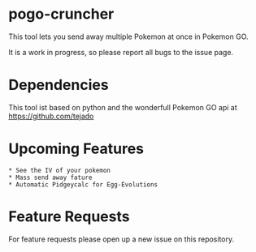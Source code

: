 # pogo-cruncher
This tool lets you send away multiple Pokemon at once in Pokemon GO.

It is a work in progress, so please report all bugs to the issue page.

# Dependencies
This tool ist based on python and the wonderfull Pokemon GO api at https://github.com/tejado

# Upcoming Features 
    * See the IV of your pokemon
    * Mass send away fature
    * Automatic Pidgeycalc for Egg-Evolutions
    
# Feature Requests
For feature requests please open up a new issue on this repository.
